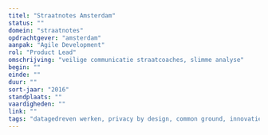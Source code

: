 ```yaml
---
titel: "Straatnotes Amsterdam"
status: ""
domein: "straatnotes"
opdrachtgever: "amsterdam"
aanpak: "Agile Development"
rol: "Product Lead"
omschrijving: "veilige communicatie straatcoaches, slimme analyse"
begin: ""
einde: ""
duur: ""
sort-jaar: "2016"
standplaats: ""
vaardigheden: ""
link: ""
tags: "datagedreven werken, privacy by design, common ground, innovatie, fixxx"
---
```


